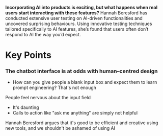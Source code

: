 **Incorporating AI into products is exciting, but what happens when real users start interacting with these features?** Hannah Beresford has conducted extensive user testing on AI-driven functionalities and uncovered surprising behaviours. Using innovative testing techniques tailored specifically to AI features, she’s found that users often don’t respond to AI the way you’d expect.

# Key Points
### The chatbot interface is at odds with human–centred design

- How can you give people a blank input box and expect them to learn prompt engineering? That's not enough

People feel nervous about the input field
- It's daunting
- Calls to action like "ask me anything" are simply not helpful

Hannah Beresford argues that it's good to be efficient and creative using new tools, and we shouldn't be ashamed of using AI